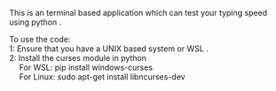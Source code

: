 This is an terminal based application which can test your typing speed using python .

To use the code:<br>
1: Ensure that you have a UNIX based system or WSL .<br>
2: Install the curses module in python <br>
&emsp; For WSL: pip install windows-curses<br>
&emsp; For Linux: sudo apt-get install libncurses-dev<br>

